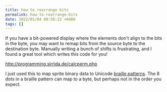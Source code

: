 ```yaml
---
title: how to rearrange bits
permalink: how-to-rearrange-bits
date: 2022/01/04 00:58:22 +0480
tags: []
---
```


If you have a bit-powered display where the elements don't align to the bits in
the byte, you may want to remap bits from the source byte to the destination
byte. Manually writing a bunch of shifts is frustrating, and I found a great
tool which writes this code for you!

http://programming.sirrida.de/calcperm.php

I just used this to map sprite binary data to Unicode [braille
patterns](https://www.fileformat.info/info/unicode/block/braille_patterns/list.htm).
The 8 dots in a braille pattern can map to a byte, but perhaps not in the order
you expect.
